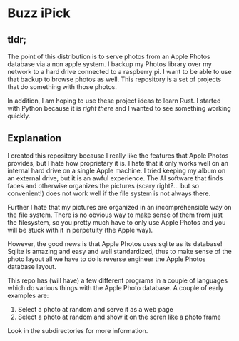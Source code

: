 # Buzz iPick

## tldr;

The point of this distribution is to serve photos from an Apple Photos database via a non apple system.  I backup
my Photos library over my network to a hard drive connected to a raspberry pi.  I want to be able to use that
backup to browse photos as well.  This repository is a set of projects that do something with those photos.

In addition, I am hoping to use these project ideas to learn Rust.  I started with Python because it is *right there*
and I wanted to see something working quickly.

## Explanation 

I created this repository because I really like the features that Apple Photos provides, but I hate how
proprietary it is.  I hate that it only works well on an internal hard drive on a single Apple machine.  I tried
keeping my album on an external drive, but it is an awful experience.  The AI software that finds faces and otherwise
organizes the pictures (scary right?... but so convenient!) does not work well if the file system is not always
there.

Further I hate that my pictures are organized in an incomprehensible way on the file system.  There is no
obvious way to make sense of them from just the filesystem, so you pretty much have to only use Apple Photos
and you will be stuck with it in perpetuity (the Apple way).

However, the good news is that Apple Photos uses sqlite as its database!  Sqlite is amazing and easy and well
standardized, thus to make sense of the photo layout all we have to do is reverse engineer the Apple Photos
database layout.

This repo has (will have) a few different programs in a couple of languages which do various things with the Apple
Photo database.  A couple of early examples are:

1. Select a photo at random and serve it as a web page
2. Select a photo at random and show it on the scren like a photo frame

Look in the subdirectories for more information.
